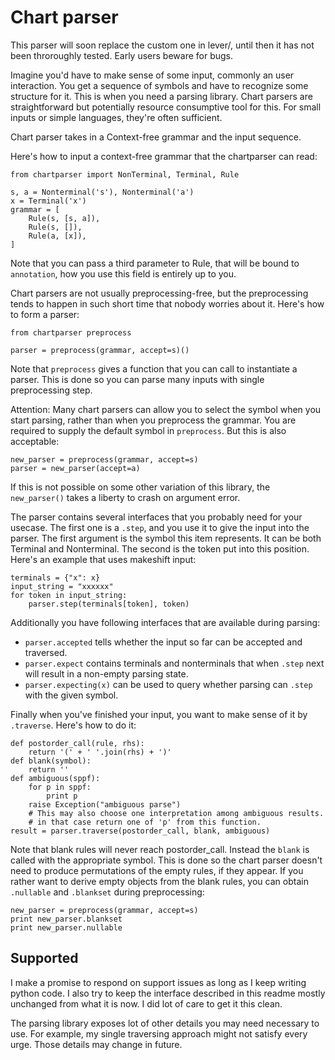 # Chart parser

This parser will soon replace the custom one in lever/, until then it has not been throroughly tested. Early users beware for bugs.

Imagine you'd have to make sense of some input, commonly an user interaction. You get a sequence of symbols and have to recognize some structure for it. This is when you need a parsing library. Chart parsers are straightforward but potentially resource consumptive tool for this. For small inputs or simple languages, they're often sufficient.

Chart parser takes in a Context-free grammar and the input sequence.

Here's how to input a context-free grammar that the chartparser can read:

    from chartparser import NonTerminal, Terminal, Rule

    s, a = Nonterminal('s'), Nonterminal('a')
    x = Terminal('x')
    grammar = [
        Rule(s, [s, a]),
        Rule(s, []),
        Rule(a, [x]),
    ]

Note that you can pass a third parameter to Rule, that will be bound to `annotation`, how you use this field is entirely up to you.

Chart parsers are not usually preprocessing-free, but the preprocessing tends to happen in such short time that nobody worries about it. Here's how to form a parser:

    from chartparser preprocess

    parser = preprocess(grammar, accept=s)()

Note that `preprocess` gives a function that you can call to instantiate a parser. This is done so you can parse many inputs with single preprocessing step.

Attention: Many chart parsers can allow you to select the symbol when you start parsing, rather than when you preprocess the grammar. You are required to supply the default symbol in `preprocess`. But this is also acceptable:

    new_parser = preprocess(grammar, accept=s)
    parser = new_parser(accept=a)

If this is not possible on some other variation of this library, the `new_parser()` takes a liberty to crash on argument error.

The parser contains several interfaces that you probably need for your usecase. The first one is a `.step`, and you use it to give the input into the parser. The first argument is the symbol this item represents. It can be both Terminal and Nonterminal. The second is the token put into this position. Here's an example that uses makeshift input:

    terminals = {"x": x}
    input_string = "xxxxxx"
    for token in input_string:
        parser.step(terminals[token], token)

Additionally you have following interfaces that are available during parsing:

* `parser.accepted` tells whether the input so far can be accepted and traversed.
* `parser.expect` contains terminals and nonterminals that when `.step` next will result in a non-empty parsing state.
* `parser.expecting(x)` can be used to query whether parsing can `.step` with the given symbol.

Finally when you've finished your input, you want to make sense of it by `.traverse`. Here's how to do it:

    def postorder_call(rule, rhs):
        return '(' + ' '.join(rhs) + ')'
    def blank(symbol):
        return ''
    def ambiguous(sppf):
        for p in sppf:
            print p
        raise Exception("ambiguous parse")
        # This may also choose one interpretation among ambiguous results.
        # in that case return one of 'p' from this function.
    result = parser.traverse(postorder_call, blank, ambiguous)

Note that blank rules will never reach postorder_call. Instead the `blank` is called with the appropriate symbol. This is done so the chart parser doesn't need to produce permutations of the empty rules, if they appear. If you rather want to derive empty objects from the blank rules, you can obtain `.nullable` and `.blankset` during preprocessing:

    new_parser = preprocess(grammar, accept=s)
    print new_parser.blankset
    print new_parser.nullable

## Supported

I make a promise to respond on support issues as long as I keep writing python code. I also try to keep the interface described in this readme mostly unchanged from what it is now. I did lot of care to get it this clean.

The parsing library exposes lot of other details you may need necessary to use. For example, my single traversing approach might not satisfy every urge. Those details may change in future.
